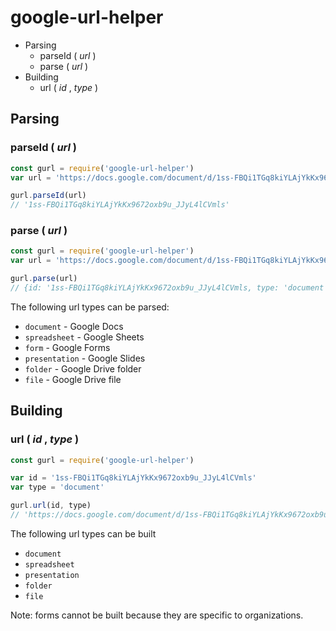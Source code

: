 # google-url-helper

 - Parsing
   - parseId ( _url_ )
   - parse ( _url_ )
 - Building
   - url ( _id_ , _type_ )

## Parsing

### parseId ( _url_ )
```js
const gurl = require('google-url-helper')
var url = 'https://docs.google.com/document/d/1ss-FBQi1TGq8kiYLAjYkKx9672oxb9u_JJyL4lCVmls/edit'

gurl.parseId(url)
// '1ss-FBQi1TGq8kiYLAjYkKx9672oxb9u_JJyL4lCVmls'
```

### parse ( _url_ )
```js
const gurl = require('google-url-helper')
var url = 'https://docs.google.com/document/d/1ss-FBQi1TGq8kiYLAjYkKx9672oxb9u_JJyL4lCVmls/edit'

gurl.parse(url)
// {id: '1ss-FBQi1TGq8kiYLAjYkKx9672oxb9u_JJyL4lCVmls, type: 'document'}
```
The following url types can be parsed:

- `document` - Google Docs
- `spreadsheet` - Google Sheets
- `form` - Google Forms
- `presentation` - Google Slides
- `folder` - Google Drive folder
- `file` - Google Drive file

## Building

### url ( _id_ , _type_ )
```js
const gurl = require('google-url-helper')

var id = '1ss-FBQi1TGq8kiYLAjYkKx9672oxb9u_JJyL4lCVmls'
var type = 'document'

gurl.url(id, type)
// 'https://docs.google.com/document/d/1ss-FBQi1TGq8kiYLAjYkKx9672oxb9u_JJyL4lCVmls'
```
The following url types can be built

- `document`
- `spreadsheet`
- `presentation`
- `folder`
- `file`

Note: forms cannot be built because they are specific to organizations.
